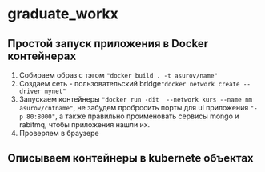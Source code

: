 # graduate_workх
## Простой запуск приложения в Docker контейнерах
1. Cобираем образ c тэгом `"docker build . -t asurov/name"`
2. Создаем сеть - пользовательский bridge`"docker network create --driver mynet"`
3. Запускаем контейнеры `"docker run -dit  --network kurs --name nm asurov/cntname"`, не забудем пробросить порты для ui приложения `"-p 80:8000"`, а также правильно проименовать сервисы mongo и rabitmq, чтобы приложения нашли их.
4. Проверяем в браузере
## Описываем контейнеры в kubernete объектах 
    